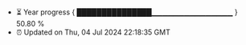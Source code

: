 - ⏳ Year progress { ███████████████▁▁▁▁▁▁▁▁▁▁▁▁▁▁▁ } 50.80 %
- ⏰ Updated on Thu, 04 Jul 2024 22:18:35 GMT

